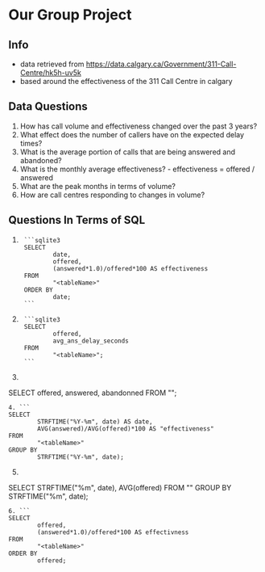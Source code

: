 # Our Group Project

## Info
- data retrieved from https://data.calgary.ca/Government/311-Call-Centre/hk5h-uv5k
- based around the effectiveness of the 311 Call Centre in calgary

## Data Questions
1. How has call volume and effectiveness changed over the past 3 years?
2. What effect does the number of callers have on the expected delay times?
3. What is the average portion of calls that are being answered and abandoned?
4. What is the monthly average effectiveness?
        - effectiveness = offered / answered
5. What are the peak months in terms of volume?
6. How are call centres responding to changes in volume?

## Questions In Terms of SQL
1. 
        ```sqlite3
        SELECT 
                date, 
                offered,
                (answered*1.0)/offered*100 AS effectiveness
        FROM 
                "<tableName>" 
        ORDER BY 
                date;
        ```
2. 
        ```sqlite3
        SELECT 
                offered, 
                avg_ans_delay_seconds 
        FROM 
                "<tableName>";
        ```
3. ```
SELECT 
        offered, 
        answered, 
        abandonned 
FROM 
        "<tableName>";
```
4. ```
SELECT 
        STRFTIME("%Y-%m", date) AS date, 
        AVG(answered)/AVG(offered)*100 AS "effectiveness" 
FROM 
        "<tableName>" 
GROUP BY 
        STRFTIME("%Y-%m", date);
```
5. ```
SELECT 
        STRFTIME("%m", date), 
        AVG(offered) 
FROM 
        "<tableName>" 
GROUP BY 
        STRFTIME("%m", date);
```
6. ```
SELECT 
        offered, 
        (answered*1.0)/offered*100 AS effectivness 
FROM 
        "<tableName>" 
ORDER BY 
        offered;
```

